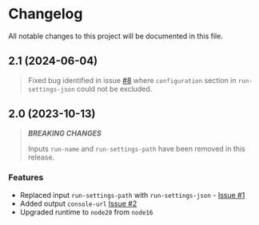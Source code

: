 # Changelog

All notable changes to this project will be documented in this file.

## 2.1 (2024-06-04)

> Fixed bug identified in issue [#8](#8) where `configuration` section in `run-settings-json` could not be excluded.

## 2.0 (2023-10-13)

> **_BREAKING CHANGES_**
>
> Inputs `run-name` and `run-settings-path` have been removed in this release.

### Features

* Replaced input `run-settings-path` with `run-settings-json` - [Issue #1](https://github.com/aws-actions/aws-devicefarm-mobile-device-testing/issues/1)
* Added output `console-url` [Issue #2](https://github.com/aws-actions/aws-devicefarm-mobile-device-testing/issues/2)
* Upgraded runtime to `node20` from `node16`
